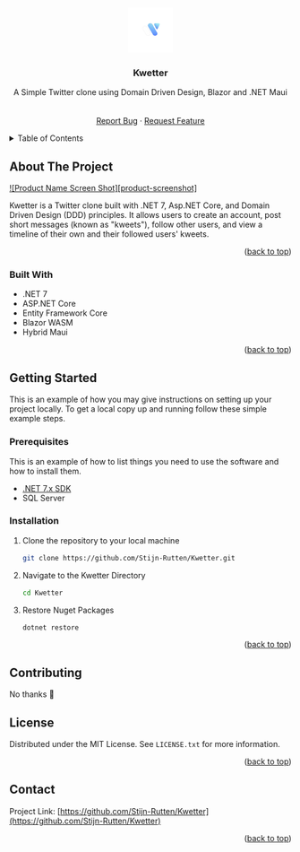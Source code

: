 <a name="readme-top"></a>

<!-- PROJECT LOGO -->
<br />
<div align="center">
  <a href="https://github.com/Stijn-Rutten/Kwetter">
    <img src="./.github/images/logo.png" alt="Logo" width="80" height="80">
  </a>

<h3 align="center">Kwetter</h3>

  <p align="center">
    A Simple Twitter clone using Domain Driven Design, Blazor and .NET Maui
    <br />
    <br />
    <br />
    <!-- <a href="https://github.com/Stijn-Rutten/Kwetter">View Demo</a> -->
    <a href="https://github.com/Stijn-Rutten/Kwetter/issues">Report Bug</a>
    ·
    <a href="https://github.com/Stijn-Rutten/Kwetter/issues">Request Feature</a>
  </p>
</div>

<!-- TABLE OF CONTENTS -->
<details>
  <summary>Table of Contents</summary>
  <ol>
    <li>
      <a href="#about-the-project">About The Project</a>
      <ul>
        <li><a href="#built-with">Built With</a></li>
      </ul>
    </li>
    <li>
      <a href="#getting-started">Getting Started</a>
      <ul>
        <li><a href="#prerequisites">Prerequisites</a></li>
        <li><a href="#installation">Installation</a></li>
      </ul>
    </li>
    <li><a href="#usage">Usage</a></li>
    <li><a href="#roadmap">Roadmap</a></li>
    <li><a href="#contributing">Contributing</a></li>
    <li><a href="#license">License</a></li>
    <li><a href="#contact">Contact</a></li>
    <li><a href="#acknowledgments">Acknowledgments</a></li>
  </ol>
</details>

<!-- ABOUT THE PROJECT -->

## About The Project

[![Product Name Screen Shot][product-screenshot]](https://example.com)

Kwetter is a Twitter clone built with .NET 7, Asp.NET Core, and Domain Driven Design (DDD) principles. It allows users to create an account, post short messages (known as "kweets"), follow other users, and view a timeline of their own and their followed users' kweets.

<p align="right">(<a href="#readme-top">back to top</a>)</p>

### Built With

- .NET 7
- ASP.NET Core
- Entity Framework Core
- Blazor WASM
- Hybrid Maui

<p align="right">(<a href="#readme-top">back to top</a>)</p>

<!-- GETTING STARTED -->

## Getting Started

This is an example of how you may give instructions on setting up your project locally.
To get a local copy up and running follow these simple example steps.

### Prerequisites

This is an example of how to list things you need to use the software and how to install them.

- [.NET 7.x SDK](https://dotnet.microsoft.com/en-us/download)
- SQL Server

### Installation

1. Clone the repository to your local machine
   ```sh
   git clone https://github.com/Stijn-Rutten/Kwetter.git
   ```
2. Navigate to the Kwetter Directory
   ```sh
   cd Kwetter
   ```
3. Restore Nuget Packages
   ```js
   dotnet restore
   ```

<p align="right">(<a href="#readme-top">back to top</a>)</p>

<!-- CONTRIBUTING -->

## Contributing

No thanks 🙂

<!-- LICENSE -->

## License

Distributed under the MIT License. See `LICENSE.txt` for more information.

<p align="right">(<a href="#readme-top">back to top</a>)</p>

<!-- CONTACT -->

## Contact

Project Link: [https://github.com/Stijn-Rutten/Kwetter](https://github.com/Stijn-Rutten/Kwetter)

<p align="right">(<a href="#readme-top">back to top</a>)</p>
